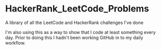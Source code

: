 # HackerRank_LeetCode_Problems
A library of all the LeetCode and HackerRank challenges I've done

I'm also using this as a way to show that I code at least something every day. Prior to doing this I hadn't been working GitHub in to my daily workflow. 
